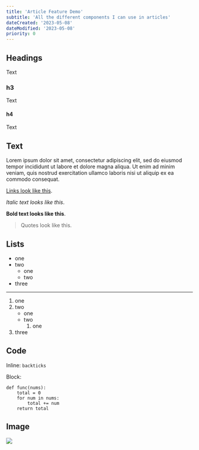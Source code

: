```yaml
---
title: 'Article Feature Demo'
subtitle: 'All the different components I can use in articles'
dateCreated: '2023-05-08'
dateModified: '2023-05-08'
priority: 0
---
```


## Headings

Text

### h3

Text

#### h4

Text

## Text

Lorem ipsum dolor sit amet, consectetur adipiscing elit, sed do eiusmod tempor incididunt ut labore et dolore magna aliqua. Ut enim ad minim veniam, quis nostrud exercitation ullamco laboris nisi ut aliquip ex ea commodo consequat.

[Links look like this](https://google.com). 

*Italic text looks like this*. 

**Bold text looks like this**.

> Quotes look like this.

## Lists

 - one
 - two
    - one
    - two
 - three

---

 1. one
 2. two 
    - one
    - two
        1. one
 3. three

## Code

Inline: `backticks`

Block:

```
def func(nums):
    total = 0
    for num in nums:
        total += num
    return total
```

## Image

![](https://i.imgur.com/MsHfzG0.png)